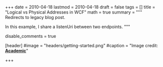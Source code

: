 +++
date = 2010-04-18
lastmod = 2010-04-18
draft = false
tags = []
title = "Logical vs Physical Addresses in WCF"
math = true
summary = """
Redirects to legacy blog post.

In this example, I share a listenUri between two endpoints.
"""

disable_comments = true

[header]
#image = "headers/getting-started.png"
#caption = "Image credit: [**Academic**](https://github.com/gcushen/hugo-academic/)"

+++

<html>
  <head>
    <title>Logical vs Physical Addresses in WCF</title>
    <link rel="canonical" href="https://binarymist.wordpress.com/2010/04/18/sharing-a-listenuri-between-two-endpoints/"/>
    <meta http-equiv="content-type" content="text/html; charset=utf-8"/>
    <meta http-equiv="refresh" content="2; url=https://binarymist.wordpress.com/2010/04/18/sharing-a-listenuri-between-two-endpoints/"/>
  </head>
</html>

